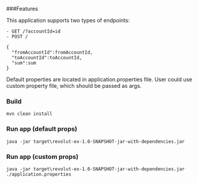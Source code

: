 ###Features

This application supports two types of endpoints:
```
- GET /?accountId=id
- POST /
```
```
{
  "fromAccountId":fromAccountId,
  "toAccountId":toAccountId,
  "sum":sum
}
```

Default properties are located in application.properties file. User could use custom property file, which should be passed as args.


### Build
```
mvn clean install
```
### Run app (default props)
```
java -jar target\revolut-ex-1.0-SNAPSHOT-jar-with-dependencies.jar
```
### Run app (custom props)
```
java -jar target\revolut-ex-1.0-SNAPSHOT-jar-with-dependencies.jar ./application.properties
```